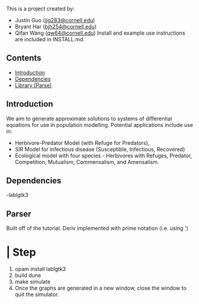 This is a project created by:
- Justin Guo (jjg283@cornell.edu)
- Bryant Har (bjh254@cornell.edu)
- Qifan Wang (qw64@cornell.edu)
Install and example use instructions are included in INSTALL.md.

## Contents
- [Introduction](#introduction)
- [Dependencies](#dependencies) 
- [Library (Parse)](#parser) 

## Introduction
We aim to generate approximate solutions to systems of differential equations for use in population modelling. Potential applications include use in: 
- Herbivore-Predator Model (with Refuge for Predators),
- SIR Model for infectious disease (Susceptible, Infectious, Recovered)
- Ecological model with four species - Herbivores with Refuges, Predator, Competition, Mutualism, Commensalism, and Amensalism.


## Dependencies
-lablgtk3


## Parser
Built off of the tutorial. Deriv implemented with prime notation (i.e. using ')


# | Step
1. opam install lablgtk3
2. build dune
3. make simulate
4. Once the graphs are generated in a new window, close the window to quit the simulator.
